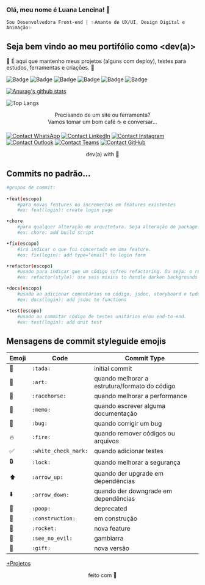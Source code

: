 ### Olá, meu nome é Luana Lencina! 👋

```Sou Desenvolvedora Front-end | ✨Amante de UX/UI, Design Digital e Animação✨```

## Seja bem vindo ao meu portifólio como <dev(a)>
<p>🚀 É aqui que mantenho meus projetos (alguns com deploy), testes para estudos, ferramentas e criações. 🚀</p>

![Badge](https://img.shields.io/badge/Luana%20Lencina-desenvolvedora-%237159c1?style=for-the-badge&logo=ghost) 
![Badge](https://img.shields.io/badge/frontend-html%20|%20css%20|%20vue.js%20|%20react%20|%20javascript%20|%20bootstrap%20|%20element.io%20|%20materialize-%234affb4?style=for-the-badge&logo=ghost) 
![Badge](https://img.shields.io/badge/backend-javascript%20|%20typescript%20|%20node.js%20|%20php%20|%20heroku%20|%20docker-%232e9fff?style=for-the-badge&logo=ghost) 
![Badge](https://img.shields.io/badge/dados-sql%20|%20sequelize%20|%20mongo.db%20|%20seeders%20|%20migration%20|%20c-%23fdff91?style=for-the-badge&logo=ghost) 
![Badge](https://img.shields.io/badge/design-ux%20|%20ui%20|%20desenho%20|%20arte%20digital%20|%20animação%20|%20pixel%20art%20|%20prototipagem%20|%20wireframes-%23f05f70?style=for-the-badge&logo=ghost) 
![Badge](https://img.shields.io/badge/tools-figma%20|%20adobe.xd%20|%20photoshop%20|%20illustrator%20|%20krita%20|%20paint%20tool%20sai-%23af61f7?style=for-the-badge&logo=ghost)

[![Anurag's github stats](https://github-readme-stats.vercel.app/api?username=LuanaLencinaS&custom_title=Meus%20trabalhos%20no%20Github&show_owner=true&show_icons=true&count_private=true&include_all_commits=true&theme=tokyonight)](https://github.com/anuraghazra/github-readme-stats) 

![Top Langs](https://github-readme-stats.vercel.app/api/top-langs/?username=LuanaLencinaS&layout=compact&theme=tokyonight&custom_title=Tecnologias%20utilizadas%20nos%20projetos)


<p align="center"> Precisando de um site ou ferramenta? <br>
Vamos tomar um bom café ☕ e conversar... </p>

[![Contact WhatsApp](https://img.shields.io/badge/WhatsApp-25D366?style=for-the-badge&logo=whatsapp&logoColor=white)](https://wa.me/5511958936066)
[![Contact LinkedIn](https://img.shields.io/badge/LinkedIn-0077B5?style=for-the-badge&logo=linkedin&logoColor=white)](https://www.linkedin.com/in/luana-lencina-desenvolvedora/)
[![Contact Instagram](https://img.shields.io/badge/Instagram-E4405F?style=for-the-badge&logo=instagram&logoColor=white)](https://www.instagram.com/luhlencina/)
[![Contact Outlook](https://img.shields.io/badge/Microsoft_Outlook-0078D4?style=for-the-badge&logo=microsoft-outlook&logoColor=white)](analulencina@hotmail.com)
[![Contact Teams](https://img.shields.io/badge/Microsoft_Teams-6264A7?style=for-the-badge&logo=microsoft-teams&logoColor=white)]()
[![Contact GitHub](https://img.shields.io/badge/GitHub-100000?style=for-the-badge&logo=github&logoColor=white)](https://github.com/LuanaLencinaS/LuanaLencinaS/)

<p align="center"> dev(a) with 💜 </p>

## Commits no padrão...
``` bash
#grupos de commit:
    
•feat(escopo)
    #para novas features ou incrementos em features existentes
    #ex: feat(login): create login page

•chore
    #para qualquer alteração de arquitetura. Seja alteração do package.json ou algum arquivo de configuração, ou mesmo alteração da organização de pastas/código do projeto
    #ex: chore: add build script

•fix(escopo)
    #irá indicar o que foi concertado em uma feature.
    #ex: fix(login): add type="email" to login form

•refactor(escopo)
    #usado para indicar que um código sofreu refactoring. Ou seja: o resultado final daquele código refatorado não foi alterado.
    #ex: refactor(style): use sass mixins to handle darken backgrounds

•docs(escopo)
    #usado ao adicionar comentários no código, jsdoc, storyboard e tudo que não interfira no código, porém indique o funcionamento do mesmo.
    #ex: docs(login): add jsdoc to functions

•test(escopo)
    #usado ao commitar código de testes unitários e/ou end-to-end.
    #ex: test(login): add unit test
```

## Mensagens de commit styleguide emojis

Emoji | Code | Commit Type
------------ | ------------- | -------------
:tada: | `:tada:` | initial commit
:art: | `:art:` | quando melhorar a estrutura/formato do código
:racehorse: | `:racehorse:` | quando melhorar a performance
:memo: | `:memo:` | quando escrever alguma documentação
:bug: | `:bug:` | quando corrigir um bug
:fire: | `:fire:` | quando remover códigos ou arquivos
:white_check_mark: | `:white_check_mark:` | quando adicionar testes
:lock: | `:lock:` | quando melhorar a segurança
:arrow_up: | `:arrow_up:` | quando der upgrade em dependências
:arrow_down: | `:arrow_down:` | quando der downgrade em dependências
:poop: | `:poop:` | deprecated
:construction: | `:construction:` | em construção
:rocket: | `:rocket:` | nova feature
:see_no_evil: | `:see_no_evil:` | gambiarra
:gift: | `:gift:` | nova versão

[+Projetos](https://github.com/LuanaLencinaS)

<p align="center"> feito com 💜 </p>
